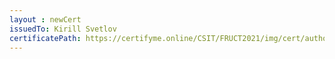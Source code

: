 ```yaml
--- 
layout : newCert 
issuedTo: Kirill Svetlov 
certificatePath: https://certifyme.online/CSIT/FRUCT2021/img/cert/author/KirillSvetlov_4bb4c.png
--- 
```

